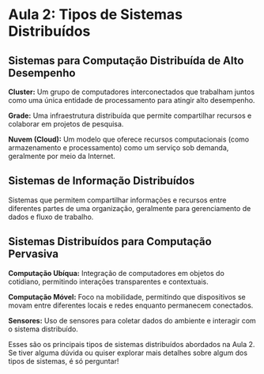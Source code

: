 # Aula 2: Tipos de Sistemas Distribuídos

## Sistemas para Computação Distribuída de Alto Desempenho

**Cluster:** Um grupo de computadores interconectados que trabalham juntos como uma única entidade de processamento para atingir alto desempenho.

**Grade:** Uma infraestrutura distribuída que permite compartilhar recursos e colaborar em projetos de pesquisa.

**Nuvem (Cloud):** Um modelo que oferece recursos computacionais (como armazenamento e processamento) como um serviço sob demanda, geralmente por meio da Internet.

## Sistemas de Informação Distribuídos

Sistemas que permitem compartilhar informações e recursos entre diferentes partes de uma organização, geralmente para gerenciamento de dados e fluxo de trabalho.

## Sistemas Distribuídos para Computação Pervasiva

**Computação Ubíqua:** Integração de computadores em objetos do cotidiano, permitindo interações transparentes e contextuais.

**Computação Móvel:** Foco na mobilidade, permitindo que dispositivos se movam entre diferentes locais e redes enquanto permanecem conectados.

**Sensores:** Uso de sensores para coletar dados do ambiente e interagir com o sistema distribuído.

Esses são os principais tipos de sistemas distribuídos abordados na Aula 2. Se tiver alguma dúvida ou quiser explorar mais detalhes sobre algum dos tipos de sistemas, é só perguntar!